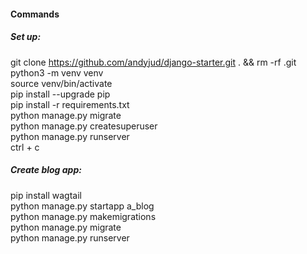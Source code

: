 #### Commands
##### Set up:
git clone https://github.com/andyjud/django-starter.git . && rm -rf .git <br/>
python3 -m venv venv <br/>
source venv/bin/activate <br/>
pip install --upgrade pip <br/>
pip install -r requirements.txt <br/>
python manage.py migrate <br/>
python manage.py createsuperuser <br/>
python manage.py runserver <br/>
ctrl + c <br/>

##### Create blog app:
pip install wagtail <br/>
python manage.py startapp a_blog <br/>
python manage.py makemigrations<br/>
python manage.py migrate <br/>
python manage.py runserver <br/>
<br/>

